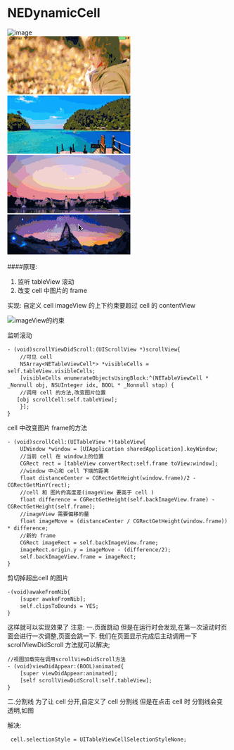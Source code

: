 # NEDynamicCell


   



![image](https://github.com/SherlockQi/NEDynamicCell/blob/master/cell.gif )   
![image](https://github.com/SherlockQi/NEDynamicCell/blob/master/animation.gif )   

####原理:
1. 监听 tableView 滚动
2. 改变 cell 中图片的 frame

实现:
自定义 cell 
imageView 的上下约束要超过 cell 的 contentView

![imageView的约束](http://upload-images.jianshu.io/upload_images/1721249-5319e516b6428e56.png?imageMogr2/auto-orient/strip%7CimageView2/2/w/1240)

监听滚动
```
- (void)scrollViewDidScroll:(UIScrollView *)scrollView{
    //可见 cell 
    NSArray<NETableViewCell*> *visibleCells = self.tableView.visibleCells;
    [visibleCells enumerateObjectsUsingBlock:^(NETableViewCell * _Nonnull obj, NSUInteger idx, BOOL * _Nonnull stop) {
    //调用 cell 的方法,改变图片位置     
   [obj scrollCell:self.tableView];
    }];
}
```

cell 中改变图片 frame的方法
```
- (void)scrollCell:(UITableView *)tableView{
    UIWindow *window = [UIApplication sharedApplication].keyWindow;
    //当前 cell 在 window上的位置
    CGRect rect = [tableView convertRect:self.frame toView:window];
    //window 中心和 cell 下端的距离
    float distanceCenter = CGRectGetHeight(window.frame)/2 - CGRectGetMinY(rect);
    //cell 和 图片的高度差(imageView 要高于 cell )
    float difference = CGRectGetHeight(self.backImageView.frame) - CGRectGetHeight(self.frame);
    //imageView 需要偏移的量
    float imageMove = (distanceCenter / CGRectGetHeight(window.frame)) * difference;
    //新的 frame
    CGRect imageRect = self.backImageView.frame;
    imageRect.origin.y = imageMove - (difference/2);
    self.backImageView.frame = imageRect;
}
```
剪切掉超出cell 的图片
```
-(void)awakeFromNib{
    [super awakeFromNib];
    self.clipsToBounds = YES;
}
```


这样就可以实现效果了
注意:
一.页面跳动
但是在运行时会发现,在第一次滚动时页面会进行一次调整,页面会跳一下.
我们在页面显示完成后主动调用一下scrollViewDidScroll 方法就可以解决;
```
//视图加载完在调用scrollViewDidScroll方法
- (void)viewDidAppear:(BOOL)animated{
    [super viewDidAppear:animated];
    [self scrollViewDidScroll:self.tableView];
}
```
二.分割线
为了让 cell 分开,自定义了 cell 分割线
但是在点击 cell 时 分割线会变透明,如图

解决:
```
 cell.selectionStyle = UITableViewCellSelectionStyleNone;
```





